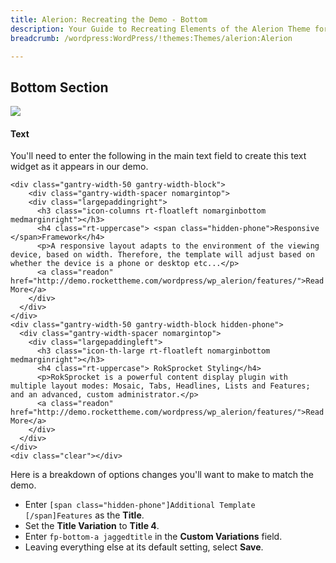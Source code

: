 ```yaml
---
title: Alerion: Recreating the Demo - Bottom
description: Your Guide to Recreating Elements of the Alerion Theme for WordPress
breadcrumb: /wordpress:WordPress/!themes:Themes/alerion:Alerion

---
```


Bottom Section
-----

![][demo]

#### Text
You'll need to enter the following in the main text field to create this text widget as it appears in our demo. 

~~~
<div class="gantry-width-50 gantry-width-block">
    <div class="gantry-width-spacer nomargintop">
    <div class="largepaddingright"> 
      <h3 class="icon-columns rt-floatleft nomarginbottom medmarginright"></h3>
      <h4 class="rt-uppercase"> <span class="hidden-phone">Responsive </span>Framework</h4>
      <p>A responsive layout adapts to the environment of the viewing device, based on width. Therefore, the template will adjust based on whether the device is a phone or desktop etc...</p>
      <a class="readon" href="http://demo.rockettheme.com/wordpress/wp_alerion/features/">Read More</a>
    </div>
  </div>
</div>
<div class="gantry-width-50 gantry-width-block hidden-phone">
  <div class="gantry-width-spacer nomargintop">
    <div class="largepaddingleft">
      <h3 class="icon-th-large rt-floatleft nomarginbottom medmarginright"></h3>
      <h4 class="rt-uppercase"> RokSprocket Styling</h4>
      <p>RokSprocket is a powerful content display plugin with multiple layout modes: Mosaic, Tabs, Headlines, Lists and Features; and an advanced, custom administrator.</p>
      <a class="readon" href="http://demo.rockettheme.com/wordpress/wp_alerion/features/">Read More</a>
    </div>
  </div>
</div>
<div class="clear"></div>
~~~

Here is a breakdown of options changes you'll want to make to match the demo.

* Enter `[span class="hidden-phone"]Additional Template [/span]Features` as the **Title**.
* Set the **Title Variation** to **Title 4**.
* Enter `fp-bottom-a jaggedtitle` in the **Custom Variations** field.
* Leaving everything else at its default setting, select **Save**.

[demo]: assets/demo_12.jpg